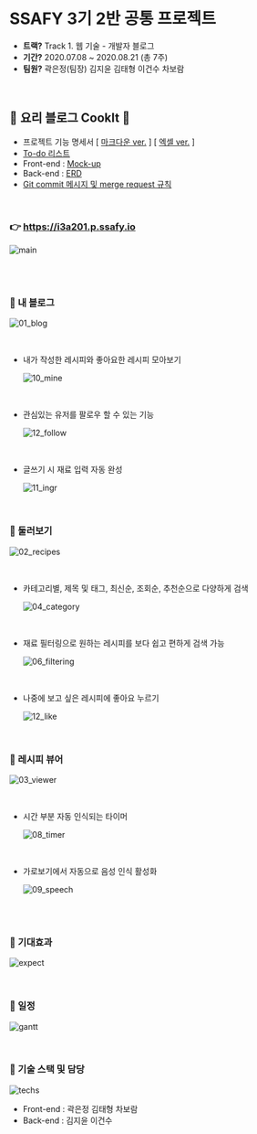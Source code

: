 # SSAFY 3기 2반 공통 프로젝트

- **트랙?** Track 1. 웹 기술 - 개발자 블로그
- **기간?** 2020.07.08 ~ 2020.08.21 (총 7주)
- **팀원?** 곽은정(팀장) 김지윤 김태형 이건수 차보람

<br>

## 🥗 요리 블로그 CookIt 🥗

- 프로젝트 기능 명세서 [ [마크다운 ver.](notes/specification.md) ] [ [엑셀 ver.](notes/specification.xlsx) ]
- [To-do 리스트](notes/to-do.md)
- Front-end : [Mock-up](https://ovenapp.io/view/od8RcDZbTz2JoipOmIimfEljjwdyftTq/)
- Back-end : [ERD](https://www.erdcloud.com/d/JiWq5ZapHeiiuqMjw)
- [Git commit 메시지 및 merge request 규칙](notes/base-rule.md)

<br>

### 👉 https://i3a201.p.ssafy.io

![main](notes/gifs/main.png)

<br>

<br>

### 🥨 내 블로그

![01_blog](notes/gifs/01_blog.gif)

  <br>

- 내가 작성한 레시피와 좋아요한 레시피 모아보기

  ![10_mine](notes/gifs/10_mine.gif)

  <br>

- 관심있는 유저를 팔로우 할 수 있는 기능

  ![12_follow](notes/gifs/12_follow.PNG)

  <br>

- 글쓰기 시 재료 입력 자동 완성

  ![11_ingr](notes/gifs/11_ingr.gif)

<br>

### 🍰 둘러보기

![02_recipes](notes/gifs/02_recipes.gif)

  <br>

- 카테고리별, 제목 및 태그, 최신순, 조회순, 추천순으로 다양하게 검색

  ![04_category](notes/gifs/04_category.gif)

  <br>

- 재료 필터링으로 원하는 레시피를 보다 쉽고 편하게 검색 가능

  ![06_filtering](notes/gifs/06_filtering.gif)

  <br>

- 나중에 보고 싶은 레시피에 좋아요 누르기

  ![12_like](notes/gifs/12_like.gif)

<br>

### 🍤 레시피 뷰어

![03_viewer](notes/gifs/03_viewer.gif)

  <br>

- 시간 부분 자동 인식되는 타이머

  ![08_timer](notes/gifs/08_timer.gif)

  <br>

- 가로보기에서 자동으로 음성 인식 활성화

  ![09_speech](notes/gifs/09_speech.gif)

<br>

<br>

### 🌮 기대효과

![expect](notes/gifs/expect.PNG)

<br>

### 🍩 일정

![gantt](notes/gifs/gantt.PNG)

<br>

### 🍭 기술 스택 및 담당

![techs](notes/gifs/techs.PNG)

- Front-end : 곽은정 김태형 차보람
- Back-end : 김지윤 이건수